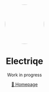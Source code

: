 <div align="center">

<a href="https://electriqe.neobrains.me" target="_blank">
    <img src="https://avatars.githubusercontent.com/u/127394742?s=200&v=4" width="128" height="auto" style="border-radius: 50%">
</a>

# Electriqe

Work in progress

[🔮 Homepage](https://electriqe.neobrains.me)

</div>
